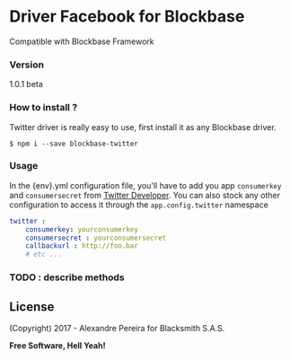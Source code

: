 # Driver Facebook for Blockbase
Compatible with Blockbase Framework

### Version
1.0.1 beta

### How to install ?
Twitter driver is really easy to use, first install it as any Blockbase driver.

```shell
$ npm i --save blockbase-twitter
```

### Usage
In the {env}.yml configuration file, you'll have to add you app `consumerkey` and `consumersecret` from [Twitter Developer](https://apps.twitter.com). You can also stock any other configuration to access it through the `app.config.twitter` namespace
```yml
twitter :
    consumerkey: yourconsumerkey
    consumersecret : yourconsumersecret
    callbackurl : http://foo.bar
    # etc ...
```

### TODO : describe methods

License
----

(Copyright) 2017 - Alexandre Pereira for Blacksmith S.A.S.


**Free Software, Hell Yeah!**

[Node.js]:https://nodejs.org/en
[NPM]:https://www.npmjs.com
